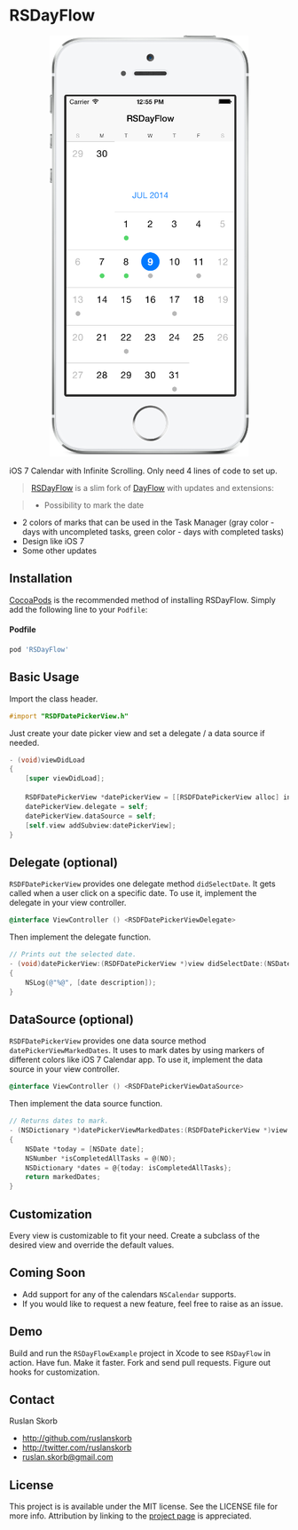 # RSDayFlow

<p align="center">
	<img src="Screenshot.png" alt="Sample">
</p>

iOS 7 Calendar with Infinite Scrolling. Only need 4 lines of code to set up.

> [RSDayFlow](https://github.com/ruslanskorb/RSDayFlow) is a slim fork of [DayFlow](https://github.com/evadne/DayFlow) with updates and extensions:

> * Possibility to mark the date
* 2 colors of marks that can be used in the Task Manager (gray color - days with uncompleted tasks, green color - days with completed tasks)
* Design like iOS 7
* Some other updates

## Installation

[CocoaPods](http://cocoapods.org) is the recommended method of installing RSDayFlow. Simply add the following line to your `Podfile`:

#### Podfile

```ruby
pod 'RSDayFlow'
```

## Basic Usage

Import the class header.

``` objective-c
#import "RSDFDatePickerView.h"
```

Just create your date picker view and set a delegate / a data source if needed.

``` objective-c
- (void)viewDidLoad
{
	[super viewDidLoad];
	
	RSDFDatePickerView *datePickerView = [[RSDFDatePickerView alloc] initWithFrame:self.view.bounds];
	datePickerView.delegate = self;
    datePickerView.dataSource = self;
    [self.view addSubview:datePickerView];
}
```

## Delegate (optional)

`RSDFDatePickerView` provides one delegate method `didSelectDate`. It gets called when a user click on a specific date. To use it, implement the delegate in your view controller.

```objective-c
@interface ViewController () <RSDFDatePickerViewDelegate>
```

Then implement the delegate function.

```objective-c
// Prints out the selected date.
- (void)datePickerView:(RSDFDatePickerView *)view didSelectDate:(NSDate *)date
{
	NSLog(@"%@", [date description]);
}
```

## DataSource (optional)

`RSDFDatePickerView` provides one data source method `datePickerViewMarkedDates`. It uses to mark dates by using markers of different colors like iOS 7 Calendar app. To use it, implement the data source in your view controller.

```objective-c
@interface ViewController () <RSDFDatePickerViewDataSource>
```

Then implement the data source function.

```objective-c
// Returns dates to mark.
- (NSDictionary *)datePickerViewMarkedDates:(RSDFDatePickerView *)view
{
	NSDate *today = [NSDate date];
    NSNumber *isCompletedAllTasks = @(NO);
    NSDictionary *dates = @{today: isCompletedAllTasks};
    return markedDates;
}
```

## Customization

Every view is customizable to fit your need.
Create a subclass of the desired view and override the default values.

## Coming Soon

- Add support for any of the calendars `NSCalendar` supports.
- If you would like to request a new feature, feel free to raise as an issue.

## Demo

Build and run the `RSDayFlowExample` project in Xcode to see `RSDayFlow` in action.
Have fun. Make it faster. Fork and send pull requests. Figure out hooks for customization.


## Contact

Ruslan Skorb

- http://github.com/ruslanskorb
- http://twitter.com/ruslanskorb
- ruslan.skorb@gmail.com

## License

This project is is available under the MIT license. See the LICENSE file for more info. Attribution by linking to the [project page](https://github.com/ruslanskorb/RSDayFlow) is appreciated.
